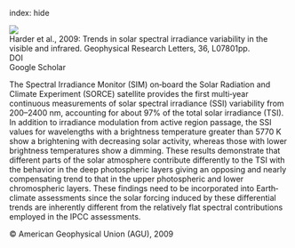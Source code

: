 index: hide

<div class="Citation">
    <div class="Citation-thumb CitationThumb-linked"  data-href="https://doi.org/10.1029/2008gl036797">
      <img src="https://static.claimspace.cloud/climate-study-static/refs/thumbs/5/Harder_et_al_2009-thumb.png" />
    </div>

  <div class="Citation-body">
    <div class="Citation-text">Harder et al., 2009: Trends in solar spectral irradiance variability in the visible and infrared. <span class="Article-journal">Geophysical Research Letters, </span><span class="Article-volume">36, </span>L07801pp.</div>
    <div class="Citation-links">
      <div class="CitationLink" data-href="https://doi.org/10.1029/2008gl036797">
        <div class="CitationLink-icon CitationLink-Doi"></div>
        <div class="CitationLink-text">DOI</div>
      </div>
      <div class="CitationLink" data-href="https://scholar.google.com/scholar?q=10.1029/2008gl036797">
        <div class="CitationLink-icon CitationLink-Scholar"></div>
        <div class="CitationLink-text">Google Scholar</div>
      </div>
    </div>
  </div>
</div>

The Spectral Irradiance Monitor (SIM) on‐board the Solar Radiation and Climate Experiment (SORCE) satellite provides the first multi‐year continuous measurements of solar spectral irradiance (SSI) variability from 200–2400 nm, accounting for about 97% of the total solar irradiance (TSI). In addition to irradiance modulation from active region passage, the SSI values for wavelengths with a brightness temperature greater than 5770 K show a brightening with decreasing solar activity, whereas those with lower brightness temperatures show a dimming. These results demonstrate that different parts of the solar atmosphere contribute differently to the TSI with the behavior in the deep photospheric layers giving an opposing and nearly compensating trend to that in the upper photospheric and lower chromospheric layers. These findings need to be incorporated into Earth‐climate assessments since the solar forcing induced by these differential trends are inherently different from the relatively flat spectral contributions employed in the IPCC assessments.

<div class="Citation-copy">
&copy; American Geophysical Union (AGU), 2009
</div>